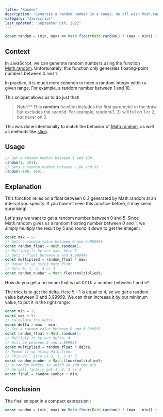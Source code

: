 ```yaml
---
title: "Random"
description: "Generate a random number in a range. We all wish Math.random worked like this."
category: "Javascript"
last_updated: "September 6th, 2022"
---
```


```js
const random = (min, max) => Math.floor(Math.random() * (max - min)) + min
```
## Context
In JavaScript, we can generate random numbers using the function [Math.random](https://developer.mozilla.org/en-US/docs/Web/JavaScript/Reference/Global_Objects/Math/random). Unfortunately, this function only generates floating-point numbers between 0 and 1.

In practice, it is much more common to need a random integer within a given range. For example, a random number between 1 and 10.

This snippet allows us to do just that!

> Note:**
> This **random** function includes the first parameter in the draw but excludes the second. For example, random(1, 3) will fall on 1 or 2, but never on 3.

This was done intentionally to match the behavior of [Math.random](https://developer.mozilla.org/en-US/docs/Web/JavaScript/Reference/Global_Objects/Math/random), as well as methods like [slice](https://developer.mozilla.org/en-US/docs/Web/JavaScript/Reference/Global_Objects/Array/slice).

## Usage

```js
// Get a random number between 1 and 100
random(1, 101);
// Gets a random number between -100 and 99
random(-100, 100);
```

## Explanation

This function relies on a float between 0..1 generated by Math.random at an interval you specify. If you haven't seen this practice before, it may seem surprising!

Let's say we want to get a random number between 0 and 5. Since Math.random gives us a random floating number between 0 and 1, we simply multiply the result by 5 and round it down to get the integer :

```js
const max = 5;
// Gets a random value between 0 and 0.999999
const random_float = Math.random();
// Multiply it by our max, here 5.
// Gets a float between 0 and 4.999999
const multiplied = random_float * max;
// Round it up using Math.floor.
// Gets 0, 1, 2, 3 or 4.
const random_number = Math.floor(multiplied);
```

How do you get a minimum that is not 0? Or a number between 1 and 5?

The trick is to get the delta. Here 5 - 1 is equal to 4, so we get a random value between 0 and 3.99999. We can then increase it by our minimum value, to put it in the right range:

```js
const min = 1;
const max = 5;
// Calculate the delta
const delta = max - min;
// Get a random value between 0 and 0.999999
const random_float = Math.random();
// Multiply it by our delta, 4
// Will be between 0 and 3.999999
const multiplied = random_float * delta;
// Round it up using Math.floor
// This will give us 0, 1, 2 or 3.
const random_number = Math.floor(multiplied);
// A random number to which we add the min
// We will finally get 1, 2, 3 or 4.
const final = random_number + min;
```

## Conclusion

The final snippet in a compact expression :

```js
const random = (min, max) => Math.floor(Math.random() * (max - min)) + min;
```
